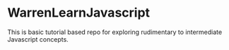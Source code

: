 WarrenLearnJavascript
=====================

This is basic tutorial based repo for exploring rudimentary to intermediate Javascript concepts. 
